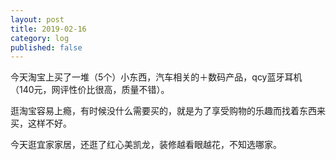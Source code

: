 ```yaml
---
layout: post
title: 2019-02-16
category: log
published: false
---
```


今天淘宝上买了一堆（5个）小东西，汽车相关的＋数码产品，qcy蓝牙耳机（140元，网评性价比很高，质量不错）。

逛淘宝容易上瘾，有时候没什么需要买的，就是为了享受购物的乐趣而找着东西来买，这样不好。

今天逛宜家家居，还逛了红心美凯龙，装修越看眼越花，不知选哪家。